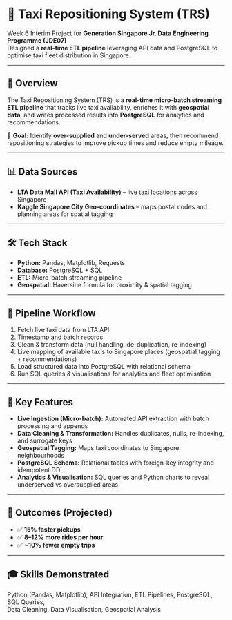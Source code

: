 # 🚕 Taxi Repositioning System (TRS)

Week 6 Interim Project for **Generation Singapore Jr. Data Engineering Programme (JDE07)**  
Designed a **real-time ETL pipeline** leveraging API data and PostgreSQL to optimise taxi fleet distribution in Singapore.

---

## 📌 Overview
The Taxi Repositioning System (TRS) is a **real-time micro-batch streaming ETL pipeline** that tracks live taxi availability, enriches it with **geospatial data**, and writes processed results into **PostgreSQL** for analytics and recommendations.

🎯 **Goal:** Identify **over-supplied** and **under-served** areas, then recommend repositioning strategies to improve pickup times and reduce empty mileage.

---

## 📊 Data Sources
- **LTA Data Mall API (Taxi Availability)** – live taxi locations across Singapore  
- **Kaggle Singapore City Geo-coordinates** – maps postal codes and planning areas for spatial tagging  

---

## 🛠 Tech Stack
- **Python:** Pandas, Matplotlib, Requests  
- **Database:** PostgreSQL + SQL  
- **ETL:** Micro-batch streaming pipeline  
- **Geospatial:** Haversine formula for proximity & spatial tagging  

---

## 🔄 Pipeline Workflow
1. Fetch live taxi data from LTA API  
2. Timestamp and batch records  
3. Clean & transform data (null handling, de-duplication, re-indexing)  
4. Live mapping of available taxis to Singapore places (geospatial tagging + recommendations)  
5. Load structured data into PostgreSQL with relational schema  
6. Run SQL queries & visualisations for analytics and fleet optimisation  

---

## 🌟 Key Features
- **Live Ingestion (Micro-batch):** Automated API extraction with batch processing and appends  
- **Data Cleaning & Transformation:** Handles duplicates, nulls, re-indexing, and surrogate keys  
- **Geospatial Tagging:** Maps taxi coordinates to Singapore neighbourhoods  
- **PostgreSQL Schema:** Relational tables with foreign-key integrity and idempotent DDL  
- **Analytics & Visualisation:** SQL queries and Python charts to reveal underserved vs oversupplied areas  

---

## 🚀 Outcomes (Projected)
- ✅ **15% faster pickups**  
- ✅ **8–12% more rides per hour**  
- ✅ **~10% fewer empty trips**  

---

## 🎓 Skills Demonstrated
Python (Pandas, Matplotlib), API Integration, ETL Pipelines, PostgreSQL, SQL Queries,  
Data Cleaning, Data Visualisation, Geospatial Analysis
